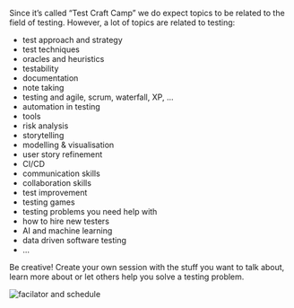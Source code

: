 <!--
.. title: Possible session topics
.. slug: topics
.. date: 2020-08-04 07:24:47 UTC
.. tags: 
.. category: 
.. link: 
.. description: 
.. type: text
-->


Since it’s called “Test Craft Camp” we do expect topics to be related to the field of testing. However, a lot of topics are related to testing:

- test approach and strategy
- test techniques
- oracles and heuristics
- testability
- documentation
- note taking
- testing and agile, scrum, waterfall, XP, …
- automation in testing
- tools
- risk analysis
- storytelling
- modelling & visualisation
- user story refinement
- CI/CD
- communication skills
- collaboration skills
- test improvement
- testing games
- testing problems you need help with
- how to hire new testers
- AI and machine learning
- data driven software testing
- …

Be creative! Create your own session with the stuff you want to talk about, learn more about or let others help you solve a testing problem.

![facilator and schedule](/assets/images/possible-topics.png)